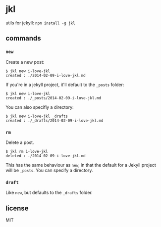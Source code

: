 # jkl

utils for jekyll: `npm install -g jkl`

## commands

### `new`

Create a new post:

```
$ jkl new i-love-jkl
created : ./2014-02-09-i-love-jkl.md
```

If you're in a jekyll project, it'll default to the `_posts` folder:

```
$ jkl new i-love-jkl
created : ./_posts/2014-02-09-i-love-jkl.md
```

You can also specifiy a directory:

```
$ jkl new i-love-jkl _drafts
created : ./_drafts/2014-02-09-i-love-jkl.md
```

### `rm`

Delete a post.

```
$ jkl rm i-love-jkl
deleted : ./2014-02-09-i-love-jkl.md
```

This has the same behaviour as `new`, in that the default for a Jekyll project will be `_posts`. You can specify a directory.

### `draft`

Like `new`, but defaults to the `_drafts` folder.

## license

MIT


